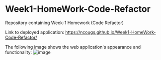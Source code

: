 # Week1-HomeWork-Code-Refactor
Repository containing Week-1 Homework (Code Refactor)

Link to deployed application: https://ncougs.github.io/Week1-HomeWork-Code-Refactor/

The following image shows the web application's appearance and functionality:
![image](https://user-images.githubusercontent.com/84214872/119598380-30b2f000-be26-11eb-94a2-e476af12bf87.png)
